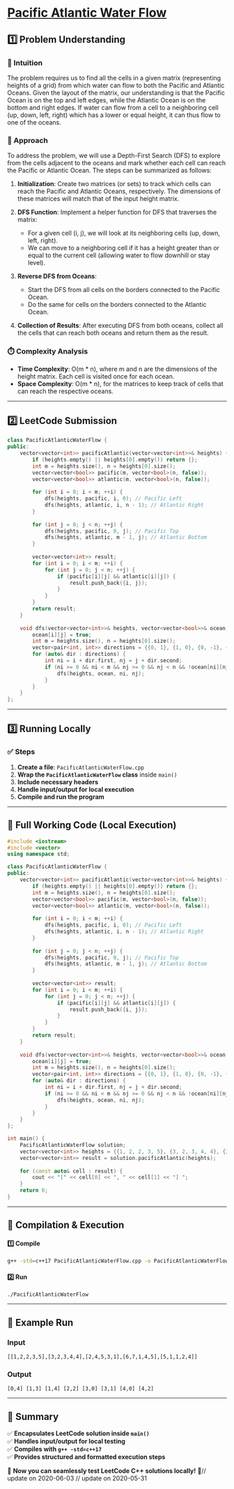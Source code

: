 # **[Pacific Atlantic Water Flow](https://leetcode.com/problems/pacific-atlantic-water-flow/description/)**  

## **1️⃣ Problem Understanding**  
### **📌 Intuition**  
The problem requires us to find all the cells in a given matrix (representing heights of a grid) from which water can flow to both the Pacific and Atlantic Oceans. Given the layout of the matrix, our understanding is that the Pacific Ocean is on the top and left edges, while the Atlantic Ocean is on the bottom and right edges. If water can flow from a cell to a neighboring cell (up, down, left, right) which has a lower or equal height, it can thus flow to one of the oceans.

### **🚀 Approach**  
To address the problem, we will use a Depth-First Search (DFS) to explore from the cells adjacent to the oceans and mark whether each cell can reach the Pacific or Atlantic Ocean. The steps can be summarized as follows:

1. **Initialization**: Create two matrices (or sets) to track which cells can reach the Pacific and Atlantic Oceans, respectively. The dimensions of these matrices will match that of the input height matrix.

2. **DFS Function**: Implement a helper function for DFS that traverses the matrix:
   - For a given cell (i, j), we will look at its neighboring cells (up, down, left, right).
   - We can move to a neighboring cell if it has a height greater than or equal to the current cell (allowing water to flow downhill or stay level).

3. **Reverse DFS from Oceans**: 
   - Start the DFS from all cells on the borders connected to the Pacific Ocean.
   - Do the same for cells on the borders connected to the Atlantic Ocean.

4. **Collection of Results**: After executing DFS from both oceans, collect all the cells that can reach both oceans and return them as the result.

### **⏱️ Complexity Analysis**  
- **Time Complexity**: O(m * n), where m and n are the dimensions of the height matrix. Each cell is visited once for each ocean.
- **Space Complexity**: O(m * n), for the matrices to keep track of cells that can reach the respective oceans.

---  

## **2️⃣ LeetCode Submission**  
```cpp
class PacificAtlanticWaterFlow {
public:
    vector<vector<int>> pacificAtlantic(vector<vector<int>>& heights) {
        if (heights.empty() || heights[0].empty()) return {};
        int m = heights.size(), n = heights[0].size();
        vector<vector<bool>> pacific(m, vector<bool>(n, false));
        vector<vector<bool>> atlantic(m, vector<bool>(n, false));
        
        for (int i = 0; i < m; ++i) {
            dfs(heights, pacific, i, 0); // Pacific Left
            dfs(heights, atlantic, i, n - 1); // Atlantic Right
        }
        
        for (int j = 0; j < n; ++j) {
            dfs(heights, pacific, 0, j); // Pacific Top
            dfs(heights, atlantic, m - 1, j); // Atlantic Bottom
        }
        
        vector<vector<int>> result;
        for (int i = 0; i < m; ++i) {
            for (int j = 0; j < n; ++j) {
                if (pacific[i][j] && atlantic[i][j]) {
                    result.push_back({i, j});
                }
            }
        }
        return result;
    }
    
    void dfs(vector<vector<int>>& heights, vector<vector<bool>>& ocean, int i, int j) {
        ocean[i][j] = true;
        int m = heights.size(), n = heights[0].size();
        vector<pair<int, int>> directions = {{0, 1}, {1, 0}, {0, -1}, {-1, 0}}; // right, down, left, up
        for (auto& dir : directions) {
            int ni = i + dir.first, nj = j + dir.second;
            if (ni >= 0 && ni < m && nj >= 0 && nj < n && !ocean[ni][nj] && heights[ni][nj] >= heights[i][j]) {
                dfs(heights, ocean, ni, nj);
            }
        }
    }
};  
```  

---  

## **3️⃣ Running Locally**  
### **✅ Steps**  
1. **Create a file**: `PacificAtlanticWaterFlow.cpp`  
2. **Wrap the `PacificAtlanticWaterFlow` class** inside `main()`  
3. **Include necessary headers**  
4. **Handle input/output for local execution**  
5. **Compile and run the program**  

---  

## **📝 Full Working Code (Local Execution)**  
```cpp
#include <iostream>
#include <vector>
using namespace std;

class PacificAtlanticWaterFlow {
public:
    vector<vector<int>> pacificAtlantic(vector<vector<int>>& heights) {
        if (heights.empty() || heights[0].empty()) return {};
        int m = heights.size(), n = heights[0].size();
        vector<vector<bool>> pacific(m, vector<bool>(n, false));
        vector<vector<bool>> atlantic(m, vector<bool>(n, false));
        
        for (int i = 0; i < m; ++i) {
            dfs(heights, pacific, i, 0); // Pacific Left
            dfs(heights, atlantic, i, n - 1); // Atlantic Right
        }
        
        for (int j = 0; j < n; ++j) {
            dfs(heights, pacific, 0, j); // Pacific Top
            dfs(heights, atlantic, m - 1, j); // Atlantic Bottom
        }
        
        vector<vector<int>> result;
        for (int i = 0; i < m; ++i) {
            for (int j = 0; j < n; ++j) {
                if (pacific[i][j] && atlantic[i][j]) {
                    result.push_back({i, j});
                }
            }
        }
        return result;
    }
    
    void dfs(vector<vector<int>>& heights, vector<vector<bool>>& ocean, int i, int j) {
        ocean[i][j] = true;
        int m = heights.size(), n = heights[0].size();
        vector<pair<int, int>> directions = {{0, 1}, {1, 0}, {0, -1}, {-1, 0}}; // right, down, left, up
        for (auto& dir : directions) {
            int ni = i + dir.first, nj = j + dir.second;
            if (ni >= 0 && ni < m && nj >= 0 && nj < n && !ocean[ni][nj] && heights[ni][nj] >= heights[i][j]) {
                dfs(heights, ocean, ni, nj);
            }
        }
    }
};

int main() {
    PacificAtlanticWaterFlow solution;
    vector<vector<int>> heights = {{1, 2, 2, 3, 5}, {3, 2, 3, 4, 4}, {2, 4, 5, 3, 1}, {6, 7, 1, 4, 5}, {5, 1, 1, 2, 4}};
    vector<vector<int>> result = solution.pacificAtlantic(heights);
    
    for (const auto& cell : result) {
        cout << "[" << cell[0] << ", " << cell[1] << "] ";
    }
    return 0;
}  
```  

---  

## **🔧 Compilation & Execution**  
#### **1️⃣ Compile**  
```bash
g++ -std=c++17 PacificAtlanticWaterFlow.cpp -o PacificAtlanticWaterFlow
```  

#### **2️⃣ Run**  
```bash
./PacificAtlanticWaterFlow
```  

---  

## **🎯 Example Run**  
### **Input**  
```
[[1,2,2,3,5],[3,2,3,4,4],[2,4,5,3,1],[6,7,1,4,5],[5,1,1,2,4]]
```  
### **Output**  
```
[0,4] [1,3] [1,4] [2,2] [3,0] [3,1] [4,0] [4,2] 
```  

---  

## **📌 Summary**  
✅ **Encapsulates LeetCode solution inside `main()`**  
✅ **Handles input/output for local testing**  
✅ **Compiles with `g++ -std=c++17`**  
✅ **Provides structured and formatted execution steps**  

🚀 **Now you can seamlessly test LeetCode C++ solutions locally!** 🚀// update on 2020-06-03
// update on 2020-05-31
